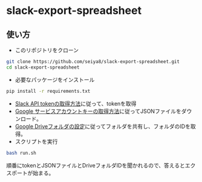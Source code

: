 # slack-export-spreadsheet
## 使い方
- このリポジトリをクローン
```bash
git clone https://github.com/seiya8/slack-export-spreadsheet.git
cd slack-export-spreadsheet
```
- 必要なパッケージをインストール
```bash
pip install -r requirements.txt
```
- [Slack API tokenの取得方法](./docs/slack_api.md)に従って、tokenを取得
- [Google サービスアカウントキーの取得方法](./docs/google_drive_api.md)に従ってJSONファイルをダウンロード。
- [Google Driveフォルダの設定](./docs/drive_folder.md)に従ってフォルダを共有し、フォルダのIDを取得。
- スクリプトを実行
```bash
bash run.sh
```
順番にtokenとJSONファイルとDriveフォルダIDを聞かれるので、答えるとエクスポートが始まる。